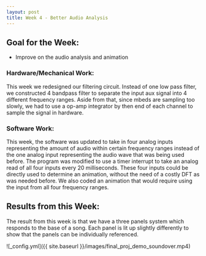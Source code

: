 ```yaml
---
layout: post
title: Week 4 - Better Audio Analysis
---
```


## Goal for the Week:
* Improve on the audio analysis and animation

### Hardware/Mechanical Work:
This week we redesigned our filtering circuit. Instead of one low pass filter, we constructed 4 bandpass filter to separate the input aux signal into 4 different frequency ranges. Aside from that, since mbeds are sampling too slowly, we had to use a op-amp integrator by then end of each channel to sample the signal in hardware.

### Software Work:
This week, the software was updated to take in four analog inputs representing the amount of audio within certain frequency ranges instead of the one analog input representing the audio wave that was being used before. The program was modified to use a timer interrupt to take an analog read of all four inputs every 20 milliseconds. These four inputs could be directly used to determine an animation, without the need of a costly DFT as was needed before. We also coded an animation that would require using the input from all four frequency ranges.

## Results from this Week:
The result from this week is that we have a three panels system which responds to the base of a song. Each panel is lit up slightly differently to show that the panels can be individually referenced.

![_config.yml]({{ site.baseurl }}/images/final_proj_demo_soundover.mp4)
